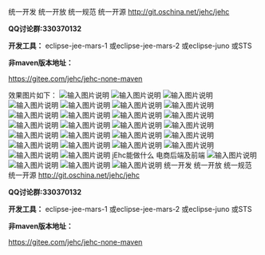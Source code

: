 
统一开发 统一开放 统一规范 统一开源
http://git.oschina.net/jehc/jehc

 **QQ讨论群:330370132** 

 **开发工具：** 
eclipse-jee-mars-1
或eclipse-jee-mars-2
或eclipse-juno
或STS


 **非maven版本地址：** 

https://gitee.com/jehc/jehc-none-maven

效果图片如下：
![输入图片说明](https://gitee.com/uploads/images/2018/0118/120446_c42508aa_1341290.png "首页.png")
![输入图片说明](https://gitee.com/uploads/images/2018/0118/120511_3574e688_1341290.png "流程设计.png")
![输入图片说明](https://gitee.com/uploads/images/2018/0118/120943_260eaff8_1341290.png "用户管理.png")
![输入图片说明](https://gitee.com/uploads/images/2018/0118/120520_12852c76_1341290.png "部门管理.png")
![输入图片说明](https://gitee.com/uploads/images/2018/0118/120529_357f72dd_1341290.png "菜单管理.png")
![输入图片说明](https://gitee.com/uploads/images/2018/0118/120537_94e7b182_1341290.png "查询器.png")
![输入图片说明](https://gitee.com/uploads/images/2018/0118/120546_7e146867_1341290.png "代码生成器.png")
![输入图片说明](https://gitee.com/uploads/images/2018/0118/120643_7e357db3_1341290.png "岗位管理.png")
![输入图片说明](https://gitee.com/uploads/images/2018/0118/120651_2ac22ed8_1341290.png "岗位新增.png")
![输入图片说明](https://gitee.com/uploads/images/2018/0118/120659_49106ec0_1341290.png "功能配置.png")
![输入图片说明](https://gitee.com/uploads/images/2018/0118/120714_906cdf33_1341290.png "行政区域.png")
![输入图片说明](https://gitee.com/uploads/images/2018/0118/120723_856b0bc3_1341290.png "角色权限.png")
![输入图片说明](https://gitee.com/uploads/images/2018/0118/120733_999636a0_1341290.png "流程管理.png")
![输入图片说明](https://gitee.com/uploads/images/2018/0118/120746_df7d31f1_1341290.png "平台附件.png")
![输入图片说明](https://gitee.com/uploads/images/2018/0118/120754_4123efb7_1341290.png "平台路径.png")
![输入图片说明](https://gitee.com/uploads/images/2018/0118/120803_1d105202_1341290.png "平台业务操作日志.png")
![输入图片说明](https://gitee.com/uploads/images/2018/0118/120811_d5466311_1341290.png "平台知识库.png")
![输入图片说明](https://gitee.com/uploads/images/2018/0118/120833_6be13f40_1341290.png "锁定屏幕.png")
![输入图片说明](https://gitee.com/uploads/images/2018/0118/120823_107d6698_1341290.png "数据字典.png")
![输入图片说明](https://gitee.com/uploads/images/2018/0118/120842_fde03c09_1341290.png "调度器.png")
![输入图片说明](https://gitee.com/uploads/images/2018/0118/120853_0e462407_1341290.png "调度器配置.png")
![输入图片说明](https://gitee.com/uploads/images/2018/0118/120901_41e2f83a_1341290.png "修改密码.png")
![输入图片说明](https://gitee.com/uploads/images/2018/0118/120912_260c866b_1341290.png "修改日志记录.png")
![输入图片说明](https://gitee.com/uploads/images/2018/0118/120921_ddf0aa8a_1341290.png "页面载入时间统计.png")
![输入图片说明](https://gitee.com/uploads/images/2018/0118/120930_21c8f239_1341290.png "异常日志.png")
jEhc能做什么
电商后端及前端
![输入图片说明](https://gitee.com/uploads/images/2018/0118/120556_47db1e07_1341290.png "订单管理.png")
![输入图片说明](https://gitee.com/uploads/images/2018/0118/120604_acffd478_1341290.png "订单支付.png")
![输入图片说明](https://gitee.com/uploads/images/2018/0118/120616_bdf4ed48_1341290.png "商品信息.png")
![输入图片说明](https://gitee.com/uploads/images/2018/0118/120636_545e9b16_1341290.png "购物车.png")
统一开发 统一开放 统一规范 统一开源
http://git.oschina.net/jehc/jehc

 **QQ讨论群:330370132** 

 **开发工具：** 
eclipse-jee-mars-1
或eclipse-jee-mars-2
或eclipse-juno
或STS

 **非maven版本地址：** 

https://gitee.com/jehc/jehc-none-maven